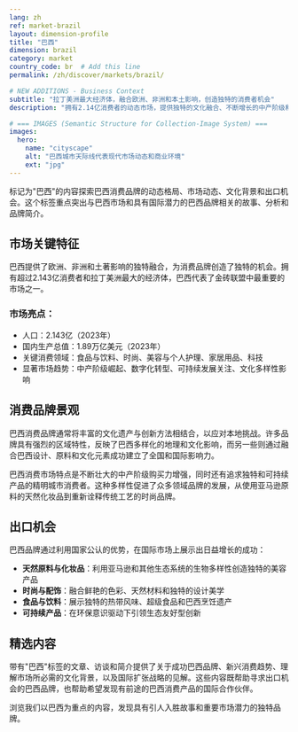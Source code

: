 ```yaml
---
lang: zh
ref: market-brazil
layout: dimension-profile
title: "巴西"
dimension: brazil
category: market
country_code: br  # Add this line
permalink: /zh/discover/markets/brazil/

# NEW ADDITIONS - Business Context
subtitle: "拉丁美洲最大经济体，融合欧洲、非洲和本土影响，创造独特的消费者机会"
description: "拥有2.14亿消费者的动态市场，提供独特的文化融合、不断增长的中产阶级和卓越的出口潜力。"

# === IMAGES (Semantic Structure for Collection-Image System) ===
images:
  hero:
    name: "cityscape"
    alt: "巴西城市天际线代表现代市场动态和商业环境"
    ext: "jpg"
---
```


标记为"巴西"的内容探索巴西消费品牌的动态格局、市场动态、文化背景和出口机会。这个标签重点突出与巴西市场和具有国际潜力的巴西品牌相关的故事、分析和品牌简介。

## 市场关键特征

巴西提供了欧洲、非洲和土著影响的独特融合，为消费品牌创造了独特的机会。拥有超过2.143亿消费者和拉丁美洲最大的经济体，巴西代表了金砖联盟中最重要的市场之一。

### 市场亮点：
- 人口：2.143亿（2023年）
- 国内生产总值：1.89万亿美元（2023年）
- 关键消费领域：食品与饮料、时尚、美容与个人护理、家居用品、科技
- 显著市场趋势：中产阶级崛起、数字化转型、可持续发展关注、文化多样性影响

## 消费品牌景观

巴西消费品牌通常将丰富的文化遗产与创新方法相结合，以应对本地挑战。许多品牌具有强烈的区域特性，反映了巴西多样化的地理和文化影响，而另一些则通过融合巴西设计、原料和文化元素成功建立了全国和国际影响力。

巴西消费市场特点是不断壮大的中产阶级购买力增强，同时还有追求独特和可持续产品的精明城市消费者。这种多样性促进了众多领域品牌的发展，从使用亚马逊原料的天然化妆品到重新诠释传统工艺的时尚品牌。

## 出口机会

巴西品牌通过利用国家公认的优势，在国际市场上展示出日益增长的成功：

- **天然原料与化妆品**：利用亚马逊和其他生态系统的生物多样性创造独特的美容产品
- **时尚与配饰**：融合鲜艳的色彩、天然材料和独特的设计美学
- **食品与饮料**：展示独特的热带风味、超级食品和巴西烹饪遗产
- **可持续产品**：在环保意识驱动下引领生态友好型创新

## 精选内容

带有"巴西"标签的文章、访谈和简介提供了关于成功巴西品牌、新兴消费趋势、理解市场所必需的文化背景，以及国际扩张战略的见解。这些内容既帮助寻求出口机会的巴西品牌，也帮助希望发现有前途的巴西消费产品的国际合作伙伴。

浏览我们以巴西为重点的内容，发现具有引人入胜故事和重要市场潜力的独特品牌。

